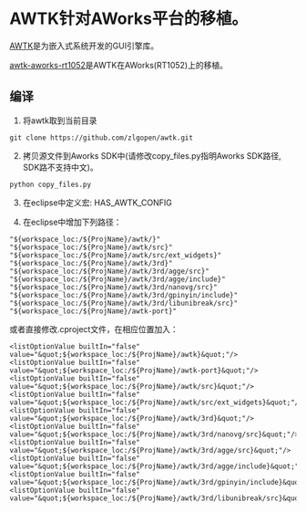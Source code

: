 # AWTK针对AWorks平台的移植。

[AWTK](https://github.com/zlgopen/awtk)是为嵌入式系统开发的GUI引擎库。

[awtk-aworks-rt1052](https://github.com/zlgopen/awtk-aworks-rt1052)是AWTK在AWorks(RT1052)上的移植。

## 编译

1. 将awtk取到当前目录

```
git clone https://github.com/zlgopen/awtk.git
```

2. 拷贝源文件到Aworks SDK中(请修改copy\_files.py指明Aworks SDK路径, SDK路不支持中文)。

```
python copy_files.py
```

3. 在eclipse中定义宏: HAS\_AWTK\_CONFIG

4. 在eclipse中增加下列路径：

```
"${workspace_loc:/${ProjName}/awtk/}"
"${workspace_loc:/${ProjName}/awtk/src}"
"${workspace_loc:/${ProjName}/awtk/src/ext_widgets}"
"${workspace_loc:/${ProjName}/awtk/3rd}"
"${workspace_loc:/${ProjName}/awtk/3rd/agge/src}"
"${workspace_loc:/${ProjName}/awtk/3rd/agge/include}"
"${workspace_loc:/${ProjName}/awtk/3rd/nanovg/src}"
"${workspace_loc:/${ProjName}/awtk/3rd/gpinyin/include}"
"${workspace_loc:/${ProjName}/awtk/3rd/libunibreak/src}"
"${workspace_loc:/${ProjName}/awtk-port}"
```

或者直接修改.cproject文件，在相应位置加入：

```
<listOptionValue builtIn="false" value="&quot;${workspace_loc:/${ProjName}/awtk}&quot;"/>
<listOptionValue builtIn="false" value="&quot;${workspace_loc:/${ProjName}/awtk-port}&quot;"/>
<listOptionValue builtIn="false" value="&quot;${workspace_loc:/${ProjName}/awtk/src}&quot;"/>
<listOptionValue builtIn="false" value="&quot;${workspace_loc:/${ProjName}/awtk/src/ext_widgets}&quot;"/>
<listOptionValue builtIn="false" value="&quot;${workspace_loc:/${ProjName}/awtk/3rd}&quot;"/>
<listOptionValue builtIn="false" value="&quot;${workspace_loc:/${ProjName}/awtk/3rd/nanovg/src}&quot;"/>
<listOptionValue builtIn="false" value="&quot;${workspace_loc:/${ProjName}/awtk/3rd/agge/src}&quot;"/>
<listOptionValue builtIn="false" value="&quot;${workspace_loc:/${ProjName}/awtk/3rd/agge/include}&quot;"/>
<listOptionValue builtIn="false" value="&quot;${workspace_loc:/${ProjName}/awtk/3rd/gpinyin/include}&quot;"/>
<listOptionValue builtIn="false" value="&quot;${workspace_loc:/${ProjName}/awtk/3rd/libunibreak/src}&quot;"/>
```
